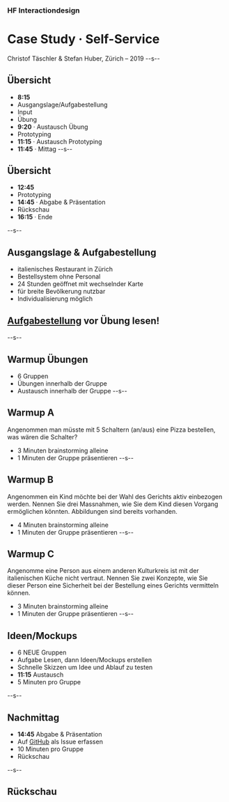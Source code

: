 ### HF Interactiondesign

# Case Study · Self-Service

Christof Täschler & Stefan Huber, Zürich – 2019 <!-- .element: class="footer" -->
--s--
## Übersicht

* **8:15**
* Ausgangslage/Aufgabestellung
* Input
* Übung
* **9:20** · Austausch Übung
* Prototyping
* **11:15** · Austausch Prototyping
* **11:45** · Mittag
--s--
## Übersicht

* **12:45**
* Prototyping
* **14:45** · Abgabe & Präsentation
* Rückschau
* **16:15** · Ende


--s--
## Ausgangslage & Aufgabestellung

* italienisches Restaurant in Zürich
* Bestellsystem ohne Personal
* 24 Stunden geöffnet mit wechselnder Karte
* für breite Bevölkerung nutzbar
* Individualisierung möglich

## [Aufgabestellung](https://github.com/logrinto/IAD2017-2019.self-service) vor Übung lesen!

--s--
## Warmup Übungen

* 6 Gruppen
* Übungen innerhalb der Gruppe
* Austausch innerhalb der Gruppe
--s--
## Warmup A

Angenommen man müsste mit 5 Schaltern (an/aus) eine Pizza bestellen, was wären die Schalter?

* 3 Minuten brainstorming alleine
* 1 Minuten der Gruppe präsentieren
--s--
## Warmup B

Angenommen ein Kind möchte bei der Wahl des Gerichts aktiv einbezogen werden. Nennen Sie drei Massnahmen, wie Sie dem Kind diesen Vorgang ermöglichen könnten. Abbildungen sind bereits vorhanden.

* 4 Minuten brainstorming alleine
* 1 Minuten der Gruppe präsentieren
--s--
## Warmup C

Angenomme eine Person aus einem anderen Kulturkreis ist mit der italienischen Küche nicht vertraut. Nennen Sie zwei Konzepte, wie Sie dieser Person eine Sicherheit bei der Bestellung eines Gerichts vermitteln können.

* 3 Minuten brainstorming alleine
* 1 Minuten der Gruppe präsentieren
--s--
## Ideen/Mockups

* 6 NEUE Gruppen
* Aufgabe Lesen, dann Ideen/Mockups erstellen
* Schnelle Skizzen um Idee und Ablauf zu testen
* **11:15** Austausch
* 5 Minuten pro Gruppe

--s--
## Nachmittag

* **14:45** Abgabe & Präsentation
* Auf [GitHub](https://github.com/logrinto/IAD2017-2019.self-service/issues) als Issue erfassen
* 10 Minuten pro Gruppe
* Rückschau

--s--
## Rückschau
